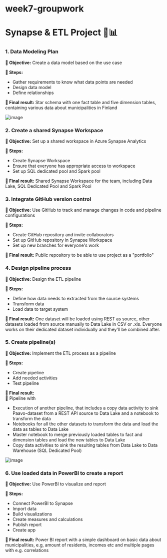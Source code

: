 # week7-groupwork

# Synapse & ETL Project 🔎📊

### 1. Data Modeling Plan
**🎯 Objective:** Create a data model based on the use case

**📍 Steps:**
* Gather requirements to know what data points are needed
* Design data model
* Define relationships

**🌟 Final result:**
Star schema with one fact table and five dimension tables, containing various data about municipalities in Finland

![image](https://github.com/user-attachments/assets/967ab18f-005e-47ac-bdd8-9032355f14c4)


### 2. Create a shared Synapse Workspace
**🎯 Objective:** Set up a shared workspace in Azure Synapse Analytics

**📍 Steps:**
* Create Synapse Workspace
* Ensure that everyone has appropriate access to workspace
* Set up SQL dedicated pool and Spark pool

**🌟 Final result:**
Shared Synapse Workspace for the team, including Data Lake, SQL Dedicated Pool and Spark Pool

### 3. Integrate GitHub version control
**🎯 Objective:** Use GitHub to track and manage changes in code and pipeline configurations

**📍 Steps:**
* Create GitHub repository and invite collaborators
* Set up GitHub repository in Synapse Workspace
* Set up new branches for everyone's work

**🌟 Final result:**
Public repository to be able to use project as a "portfolio"

### 4. Design pipeline process
**🎯 Objective:** Design the ETL pipeline

**📍 Steps:**
* Define how data needs to extracted from the source systems
* Transform data
* Load data to target system

**🌟 Final result:**
One dataset will be loaded using REST as source, other datasets loaded from source manually to Data Lake in CSV or .xls. Everyone works on their dedicated dataset individually and they'll be combined after.

### 5. Create pipeline(s)
**🎯 Objective:** Implement the ETL process as a pipeline

**📍 Steps:**
* Create pipeline
* Add needed activities
* Test pipeline

**🌟 Final result:**  
🔄️ Pipeline with 
* Execution of another pipeline, that includes a copy data activity to sink Paavo-dataset from a REST API source to Data Lake and a notebook to transform the data
* Notebooks for all the other datasets to transform the data and load the data as tables to Data Lake
* Master notebook to merge previously loaded tables to fact and dimension tables and load the new tables to Data Lake
* Copy data activities to sink the resulting tables from Data Lake to Data Warehouse (SQL Dedicated Pool)

![image](https://github.com/user-attachments/assets/a504b5a7-6ecb-47ff-ba40-ac5db3938dc7)


### 6. Use loaded data in PowerBI to create a report
**🎯 Objective:** Use PowerBI to visualize and report

**📍 Steps:**
* Connect PowerBI to Synapse
* Import data
* Build visualizations
* Create measures and calculations
* Publish report
* Create app

**🌟 Final result:**
Power BI report with a simple dashboard on basic data about municipalities, e.g, amount of residents, incomes etc and multiple pages with e.g. correlations
